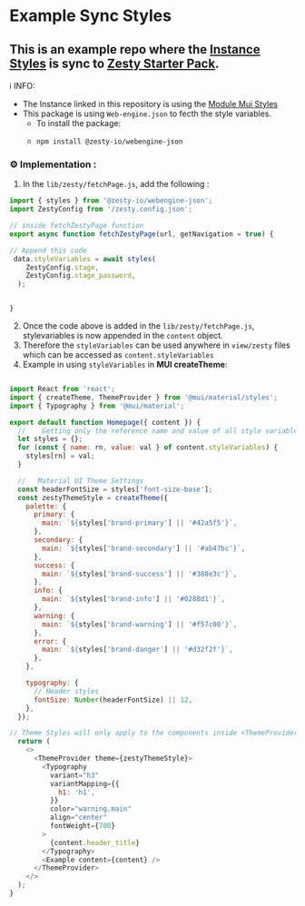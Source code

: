 # Example Sync Styles

## This is an example repo where the [Instance Styles](https://zesty.org/services/manager-ui/settings/less-variables) is sync to [Zesty Starter Pack](https://github.com/zesty-io/nextjs-starter).

ℹ️ INFO:
- The Instance linked in this repository is using the [Module Mui Styles](https://github.com/zesty-io/module-mui-styles) 
- This package is using `Web-engine.json` to fecth the style variables.
   - To install the package:
   - ```
     npm install @zesty-io/webengine-json
     ```


### ⚙️ Implementation :

1. In the `lib/zesty/fetchPage.js`, add the following :

```javascript
import { styles } from '@zesty-io/webengine-json';
import ZestyConfig from '/zesty.config.json';

// inside fetchZestyPage function
export async function fetchZestyPage(url, getNavigation = true) {

// Append this code
 data.styleVariables = await styles(
    ZestyConfig.stage,
    ZestyConfig.stage_password,
  );


}
```

2.  Once the code above is added in the `lib/zesty/fetchPage.js`, stylevariables is now appended in the `content` object.
3.  Therefore the `styleVariables` can be used anywhere in `view/zesty` files which can be accessed as `content.styleVariables`
4.  Example in using `styleVariables` in **MUI createTheme**:

```javascript

import React from 'react';
import { createTheme, ThemeProvider } from '@mui/material/styles';
import { Typography } from '@mui/material';

export default function Homepage({ content }) {
  //    Getting only the reference name and value of all style variables and assigned it to $styles object
  let styles = {};
  for (const { name: rn, value: val } of content.styleVariables) {
    styles[rn] = val;
  }

  //   Material UI Theme Settings
  const headerFontSize = styles['font-size-base'];
  const zestyThemeStyle = createTheme({
    palette: {
      primary: {
        main: `${styles['brand-primary'] || '#42a5f5'}`,
      },
      secondary: {
        main: `${styles['brand-secondary'] || '#ab47bc'}`,
      },
      success: {
        main: `${styles['brand-success'] || '#388e3c'}`,
      },
      info: {
        main: `${styles['brand-info'] || '#0288d1'}`,
      },
      warning: {
        main: `${styles['brand-warning'] || '#f57c00'}`,
      },
      error: {
        main: `${styles['brand-danger'] || '#d32f2f'}`,
      },
    },

    typography: {
      // Header styles
      fontSize: Number(headerFontSize) || 12,
    },
  });

// Theme Styles will only apply to the components inside <ThemeProvider> component
  return (
    <>
      <ThemeProvider theme={zestyThemeStyle}>
        <Typography
          variant="h3"
          variantMapping={{
            h1: 'h1',
          }}
          color="warning.main"
          align="center"
          fontWeight={700}
        >
          {content.header_title}
        </Typography>
        <Example content={content} />
      </ThemeProvider>
    </>
  );
}


```


